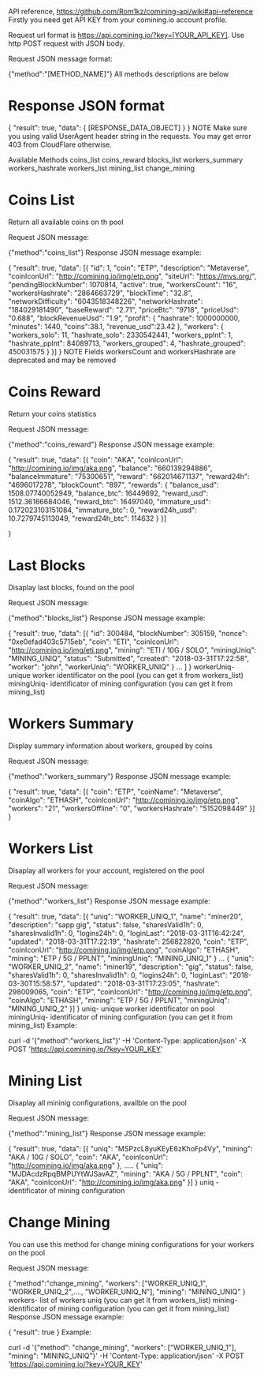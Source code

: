 API reference,   https://github.com/Rom1kz/comining-api/wiki#api-reference
Firstly you need get API KEY from your comining.io account profile.

Request url format is https://api.comining.io/?key=[YOUR_API_KEY]. Use http POST request with JSON body.

Request JSON message format:

{"method":"[METHOD_NAME]"}
All methods descriptions are below

# Response JSON format

{
  "result": true,
  "data": {
     [RESPONSE_DATA_OBJECT]
  }
}
NOTE Make sure you using valid UserAgent header string in the requests. You may get error 403 from CloudFlare otherwise.

Available Methods
coins_list
coins_reward
blocks_list
workers_summary
workers_hashrate
workers_list
mining_list
change_mining


# Coins List

Return all available coins on th pool

Request JSON message:

{"method":"coins_list"}
Response JSON message example:

{
	"result": true,
	"data": [{
		"id": 1,
		"coin": "ETP",
		"description": "Metaverse",
		"coinIconUrl": "http://comining.io/img/etp.png",
		"siteUrl": "https://mvs.org/",
		"pendingBlockNumber": 1070814,
		"active": true,
		"workersCount": "16",
		"workersHashrate": "2864663729",
		"blockTime": "32.8",
		"networkDifficulty": "6043518348226",
		"networkHashrate": "184029181490",
		"baseReward": "2.71",
		"priceBtc": "9718",
		"priceUsd": "0.688",
		"blockRevenueUsd": "1.9",
		"profit": {
			"hashrate": 1000000000,
			"minutes": 1440,
			"coins":38.1,
			"revenue_usd":23.42
		},
		"workers": {
			"workers_solo": 11,
			"hashrate_solo": 2330542441,
			"workers_pplnt": 1,
			"hashrate_pplnt": 84089713,
			"workers_grouped": 4,
			"hashrate_grouped": 450031575
		}
	}]
}
NOTE Fields workersCount and workersHashrate are deprecated and may be removed



# Coins Reward


Return your coins statistics

Request JSON message:

{"method":"coins_reward"}
Response JSON message example:

{
	"result": true,
	"data": [{
		"coin": "AKA",
		"coinIconUrl": "http://comining.io/img/aka.png",
		"balance": "660139294886",
		"balanceImmature": "75300651",
		"reward": "662014671137",
		"reward24h": "4696017278",
		"blockCount": "897",
		"rewards": {
			"balance_usd": 1508.07740052949,
			"balance_btc": 16449692,
			"reward_usd": 1512.36166684046,
			"reward_btc": 16497040,
			"immature_usd": 0.172023103151084,
			"immature_btc": 0,
			"reward24h_usd": 10.7279745113049,
			"reward24h_btc": 114632
		}
	}]

}


# Last Blocks


Disaplay last blocks, found on the pool

Request JSON message:

{"method":"blocks_list"}
Response JSON message example:

{
	"result": true,
	"data": [{
		"id": 300484,
		"blockNumber": 305159,
		"nonce": "0xe0efad403c5715eb",
		"coin": "ETI",
		"coinIconUrl": "http://comining.io/img/eti.png",
		"mining": "ETI / 10G / SOLO",
		"miningUniq": "MINING_UNIQ",
		"status": "Submitted",
		"created": "2018-03-31T17:22:58",
		"worker": "john",
		"workerUniq": "WORKER_UNIQ"
	} 
	...
	]
}
workerUniq- unique worker identificator on the pool (you can get it from workers_list)
miningUniq- identificator of mining configuration (you can get it from mining_list)




# Workers Summary



Display summary information about workers, grouped by coins

Request JSON message:

{"method":"workers_summary"}
Response JSON message example:

{
	"result": true,
	"data": [{
		"coin": "ETP",
		"coinName": "Metaverse",
		"coinAlgo": "ETHASH",
		"coinIconUrl": "http://comining.io/img/etp.png",
		"workers": "21",
		"workersOffline": "0",
		"workersHashrate": "5152098449"
	}]
}



# Workers List


Disaplay all workers for your account, registered on the pool

Request JSON message:

{"method":"workers_list"}
Response JSON message example:

{
	"result": true,
	"data": [{
		"uniq": "WORKER_UNIQ_1",
		"name": "miner20",
		"description": "sapp gig",
		"status": false,
		"sharesValid1h": 0,
		"sharesInvalid1h": 0,
		"logins24h": 0,
		"loginLast": "2018-03-31T16:42:24",
		"updated": "2018-03-31T17:22:19",
		"hashrate": 256822820,
		"coin": "ETP",
		"coinIconUrl": "http://comining.io/img/etp.png",
		"coinAlgo": "ETHASH",
		"mining": "ETP / 5G / PPLNT",
		"miningUniq": "MINING_UNIQ_1"
	}
        ...
	{
		"uniq": "WORKER_UNIQ_2",
		"name": "miner19",
		"description": "gig",
		"status": false,
		"sharesValid1h": 0,
		"sharesInvalid1h": 0,
		"logins24h": 0,
		"loginLast": "2018-03-30T15:58:57",
		"updated": "2018-03-31T17:23:05",
		"hashrate": 298009065,
		"coin": "ETP",
		"coinIconUrl": "http://comining.io/img/etp.png",
		"coinAlgo": "ETHASH",
		"mining": "ETP / 5G / PPLNT",
		"miningUniq": "MINING_UNIQ_2"
	}]
}
uniq- unique worker identificator on pool
miningUniq- identificator of mining configuration (you can get it from mining_list)
Example:

curl -d '{"method":"workers_list"}' -H 'Content-Type: application/json' -X POST 'https://api.comining.io/?key=YOUR_KEY'



# Mining List



Disaplay all mininig configurations, availble on the pool

Request JSON message:

{"method":"mining_list"}
Response JSON message example:

{
	"result": true,
	"data": [{
		"uniq": "MSPzcL8yuKEyE6zKhoFp4Vy",
		"mining": "AKA / 10G / SOLO",
		"coin": "AKA",
		"coinIconUrl": "http://comining.io/img/aka.png"
	},
        .....
	{
		"uniq": "MJDAcdzRpqBMPUYtWJSavAZ",
		"mining": "AKA / 5G / PPLNT",
		"coin": "AKA",
		"coinIconUrl": "http://comining.io/img/aka.png"
	}]
}
uniq - identificator of mining configuration



# Change Mining


You can use this method for change mining configurations for your workers on the pool

Request JSON message:

{
	"method":"change_mining",
	"workers": ["WORKER_UNIQ_1", "WORKER_UNIQ_2",...., "WORKER_UNIQ_N"],
	"mining": "MINING_UNIQ"	
}
workers- list of workers uniq (you can get it from workers_list)
mining- identificator of mining configuration (you can get it from mining_list)
Response JSON message example:

{
	"result": true
}
Example:

curl -d '{"method": "change_mining", "workers": ["WORKER_UNIQ_1"], "mining": "MINING_UNIQ"}' -H 'Content-Type: application/json' -X POST 'https://api.comining.io/?key=YOUR_KEY'
